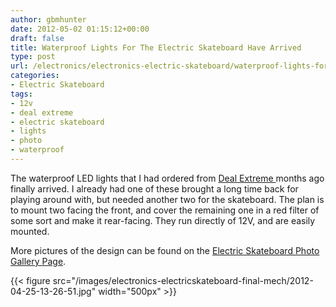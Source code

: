 ```yaml
---
author: gbmhunter
date: 2012-05-02 01:15:12+00:00
draft: false
title: Waterproof Lights For The Electric Skateboard Have Arrived
type: post
url: /electronics/electronics-electric-skateboard/waterproof-lights-for-the-electric-skateboard-have-arrived
categories:
- Electric Skateboard
tags:
- 12v
- deal extreme
- electric skateboard
- lights
- photo
- waterproof
---
```


The waterproof LED lights that I had ordered from [Deal Extreme ](http://www.dealextreme.com/)months ago finally arrived. I already had one of these brought a long time back for playing around with, but needed another two for the skateboard. The plan is to mount two facing the front, and cover the remaining one in a red filter of some sort and make it rear-facing. They run directly of 12V, and are easily mounted.

More pictures of the design can be found on the [Electric Skateboard Photo Gallery Page](/electronics/projects/electric-skateboard/electric-skateboard-photo-album).

{{< figure src="/images/electronics-electricskateboard-final-mech/2012-04-25-13-26-51.jpg"   width="500px" >}}

